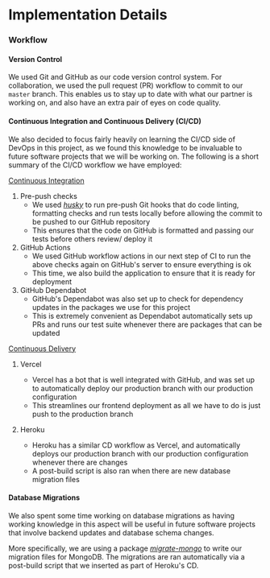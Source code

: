 # Implementation Details

### Workflow
#### Version Control
We used Git and GitHub as our code version control system. For collaboration, we used the pull request (PR) workflow to commit to
our `master` branch. This enables us to stay up to date with what our partner is working on, and also have an extra pair of eyes
on code quality.

#### Continuous Integration and Continuous Delivery (CI/CD)
We also decided to focus fairly heavily on learning the CI/CD side of DevOps in this project, as we found this knowledge to be
invaluable to future software projects that we will be working on. The following is a short summary of the CI/CD workflow we
have employed:

<u>Continuous Integration</u>

1. Pre-push checks
    - We used [*husky*](https://www.npmjs.com/package/husky) to run pre-push Git hooks that do code linting, formatting checks and run tests
      locally before allowing the commit to be pushed to our GitHub repository
    - This ensures that the code on GitHub is formatted and passing our tests before others review/ deploy it
1. GitHub Actions
    - We used GitHub workflow actions in our next step of CI to run the above checks again on GitHub's server to ensure everything is ok
    - This time, we also build the application to ensure that it is ready for deployment
1. GitHub Dependabot
    - GitHub's Dependabot was also set up to check for dependency updates in the packages we use for this project
    - This is extremely convenient as Dependabot automatically sets up PRs and runs our test suite whenever there are packages that can be
      updated

<u>Continuous Delivery</u>

1. Vercel
    - Vercel has a bot that is well integrated with GitHub, and was set up to automatically deploy our production branch with our production
      configuration
    - This streamlines our frontend deployment as all we have to do is just push to the production branch

1. Heroku
    - Heroku has a similar CD workflow as Vercel, and automatically deploys our production branch with our production configuration whenever
      there are changes
    - A post-build script is also ran when there are new database migration files

#### Database Migrations
We also spent some time working on database migrations as having working knowledge in this aspect will be useful in future software projects
that involve backend updates and database schema changes.

More specifically, we are using a package [*migrate-mongo*](https://www.npmjs.com/package/migrate-mongo) to write our migration files for
MongoDB. The migrations are ran automatically via a post-build script that we inserted as part of Heroku's CD.